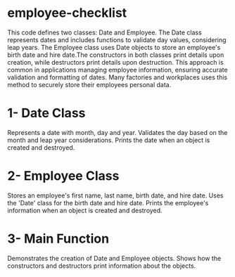# employee-checklist
This code defines two classes: Date and Employee. The Date class represents dates and includes functions to validate day values, considering leap years. The Employee class uses Date objects to store an employee's birth date and hire date.The constructors in both classes print details upon creation, while destructors print details upon destruction. This approach is common in applications managing employee information, ensuring accurate validation and formatting of dates. Many factories and workplaces uses this method to securely store their employees personal data.
# 1- Date Class
Represents a date with month, day and year.
Validates the day based on the month and leap year considerations.
Prints the date when an object is created and destroyed.
# 2- Employee Class
Stores an employee's first name, last name, birth date, and hire date.
Uses the 'Date' class for the birth date and hire date.
Prints the employee's information when an object is created and destroyed.
# 3- Main Function
Demonstrates the creation of Date and Employee objects.
Shows how the constructors and destructors print information about the objects.
